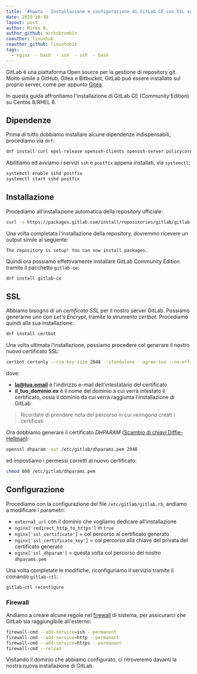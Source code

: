 ```yaml
---
title: '#howto - Installazione e configurazione di GitLab CE con SSL su Centos 8/RHEL 8'
date: 2020-10-30
layout: post
author: Mirko B.
author_github: mirkobrombin
coauthor: linuxhub
coauthor_github: linuxhubit
tags:
  - nginx  - bash  - ssh  - ssh  - bash
---
```

GitLab è una piattaforma Open source per la gestione di repository git. Molto simile a GitHub, Gitea e Bitbucket, GitLab può essere installato sul proprio server, come per appunto [Gitea](https://linuxhub.it/articles/howto-come-installare-gitea-su-tutte-le-distribuzioni-linux).

In questa guida affrontiamo l'installazione di GitLab CE (Community Edition) su Centos 8/RHEL 8.

## Dipendenze
Prima di tutto dobbiamo installare alcune dipendenze indispensabili, procediamo via `dnf`:

```bash
dnf install curl epel-release openssh-clients openssh-server policycoreutils postfix
```

Abilitiamo ed avviamo i servizi `ssh` e `postfix` appena installati, via `systemctl`:

```bash
systemctl enable sshd postfix
systemctl start sshd postfix
```

## Installazione
Procediamo all'installazione automatica della repository ufficiale:

```bash
curl -s https://packages.gitlab.com/install/repositories/gitlab/gitlab-ce/script.rpm.sh | sudo bash
```

Una volta completata l'installazione della repository, dovremmo ricevere un output simile al seguente:

```
The repository is setup! You can now install packages.
```

Quindi ora possiamo effettivamente installare GitLab Community Edition tramite il pacchetto `gitlab-ce`:

```bash
dnf install gitlab-ce
```

## SSL
Abbiamo bisogno di un *certificato SSL* per il nostro server GitLab. Possiamo generarne uno con *Let's Encrypt*, tramite lo strumento *certbot*. Procediamo quindi alla sua installazione:

```bash
dnf install certbot
```

Una volta ultimata l'installazione, possiamo procedere col generare il nostro nuovo certificato SSL:

```bash
certbot certonly --rsa-key-size 2048 --standalone --agree-tos --no-eff-email --email la@tua.email -d il_tuo_dominio.ex
```

dove:
- **la@tua.email** è l'indirizzo e-mail dell'intestatario del certificato
- **il_tuo_dominio.ex** è il nome del dominio a cui verrà intestato il certificato, ossia il dominio da cui verrà raggiunta l'installazione di GitLab

> Ricordate di prendere nota del percorso in cui venngono creati i certificati

Ora dobbiamo generare il certificato *DHPARAM* ([Scambio di chiavi Diffie-Hellman](https://it.wikipedia.org/wiki/Scambio_di_chiavi_Diffie-Hellman)):

```bash
openssl dhparam -out /etc/gitlab/dhparams.pem 2048
```

ed impostiamo i permessi corretti al nuovo certificato:

```bash
chmod 600 /etc/gitlab/dhparams.pem
```

## Configurazione
Procediamo con la configurazione del file `/etc/gitlab/gitlab.rb`, andiamo a modificare i parametri:

- `external_url` con il dominio che vogliamo dedicare all'installazione
- `nginx['redirect_http_to_https']` in `true`
- `nginx['ssl_certificate']` = col percorso al certificato generato
- `nginx['ssl_certificate_key']` = col percorso alla chiave del privata del certificato generato
- `nginx['ssl_dhparam']` = questa volta col percorso del nostro `dhparams.pem`

Una volta completate le modifiche, riconfiguriamo il servizio tramite il comando `gitlab-ctl`:

```bash
gitlab-ctl reconfigure
```

### Firewall
Andiamo a creare alcune regole nel [firewall](https://linuxhub.it/articles/howto-aprire-e-chiudere-porte-con-firewalld) di sistema, per assicurarci che GitLab sia raggiungibile all'esterno:

```bash
firewall-cmd --add-service=ssh --permanent
firewall-cmd --add-service=http --permanent
firewall-cmd --add-service=https --permanent
firewall-cmd --reload
```

Visitando il dominio che abbiamo configurato, ci ritroveremo davanti la nostra nuova installazione di GitLab.


